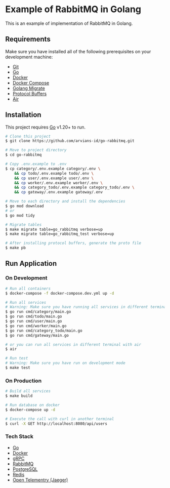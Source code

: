 # Example of RabbitMQ in Golang

This is an example of implementation of RabbitMQ in Golang.

## Requirements
Make sure you have installed all of the following prerequisites on your development machine:
* [Git](https://git-scm.com/)
* [Go](https://golang.org/)
* [Docker](https://www.docker.com/)
* [Docker Compose](https://docs.docker.com/compose/)
* [Golang Migrate](https://github.com/golang-migrate/migrate)
* [Protocol Buffers](https://developers.google.com/protocol-buffers/docs/gotutorial)
* [Air](https://github.com/cosmtrek/air)

## Installation
This project requires [Go](https://golang.org/) v1.20+ to run.

```bash
# Clone this project
$ git clone https://github.com/arvians-id/go-rabbitmq.git

# Move to project directory
$ cd go-rabbitmq

# Copy .env.example to .env
$ cp category/.env.example category/.env \
    && cp todo/.env.example todo/.env \
    && cp user/.env.example user/.env \
    && cp worker/.env.example worker/.env \
    && cp category_todo/.env.example category_todo/.env \
    && cp gateway/.env.example gateway/.env

# Move to each directory and install the dependencies
$ go mod download
# or
$ go mod tidy

# Migrate tables
$ make migrate table=go_rabbitmq verbose=up
$ make migrate table=go_rabbitmq_test verbose=up

# After installing protocol buffers, generate the proto file
$ make pb
```


## Run Application

### On Development
```bash
# Run all containers
$ docker-compose -f docker-compose.dev.yml up -d

# Run all services
# Warning: Make sure you have running all services in different terminal
$ go run cmd/category/main.go
$ go run cmd/todo/main.go
$ go run cmd/user/main.go
$ go run cmd/worker/main.go
$ go run cmd/category_todo/main.go
$ go run cmd/gateway/main.go

# or you can run all services in different terminal with air
$ air

# Run test
# Warning: Make sure you have run on development mode
$ make test
```

### On Production
```bash
# Build all services
$ make build

# Run database on docker
$ docker-compose up -d

# Execute the call with curl in another terminal
$ curl -X GET http://localhost:8080/api/users
```

### Tech Stack
* [Go](https://golang.org/)
* [Docker](https://www.docker.com/)
* [gRPC](https://grpc.io/)
* [RabbitMQ](https://www.rabbitmq.com/)
* [PostgreSQL](https://www.postgresql.org/)
* [Redis](https://redis.io/)
* [Open Telementry (Jaeger)](https://opentelemetry.io/)
